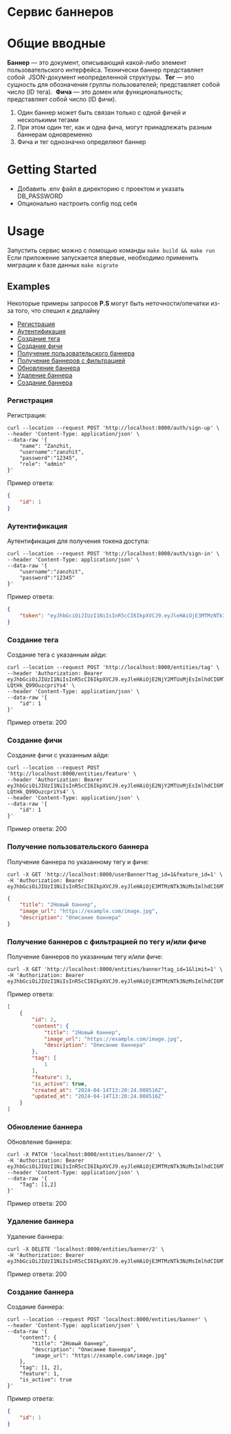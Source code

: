 # Сервис баннеров

# Общие вводные
**Баннер** — это документ, описывающий какой-либо элемент пользовательского интерфейса. Технически баннер представляет собой  JSON-документ неопределенной структуры. 
**Тег** — это сущность для обозначения группы пользователей; представляет собой число (ID тега). 
**Фича** — это домен или функциональность; представляет собой число (ID фичи).  
1. Один баннер может быть связан только с одной фичей и несколькими тегами
2. При этом один тег, как и одна фича, могут принадлежать разным баннерам одновременно
3. Фича и тег однозначно определяют баннер

# Getting Started
- Добавить .env файл в директорию с проектом и указать DB_PASSWORD
- Опционально настроить config под себя

# Usage

Запустить сервис можно с помощью команды `make build && make run`
Если приложение запускается впервые, необходимо применить миграции к базе данных `make migrate`


## Examples

Некоторые примеры запросов
**P.S** могут быть неточности/опечатки из-за того, что спешил к дедлайну
- [Регистрация](#sign-up)
- [Аутентификация](#sign-in)
- [Создание тега](#tag)
- [Создание фичи](#feature)
- [Получение пользовательского баннера](#userBanner)
- [Получение баннеров с фильтрацией](#getBanner)
- [Обновление баннера](#updateBanner)
- [Удаление баннера](#deleteBanner)
- [Создание баннера](#createBanner)

### Регистрация <a name="sign-up"></a>

Регистрация:
```curl
curl --location --request POST 'http://localhost:8000/auth/sign-up' \
--header 'Content-Type: application/json' \
--data-raw '{
    "name": "Zanzhit,
    "username":"zanzhit",
    "password":"12345",
    "role": "admin"
}'
```

Пример ответа:
```json
{
    "id": 1
}
```

### Аутентификация <a name="sign-in"></a>

Аутентификация для получения токена доступа:
```curl
curl --location --request POST 'http://localhost:8000/auth/sign-in' \
--header 'Content-Type: application/json' \
--data-raw '{
    "username":"zanzhit",
    "password":"12345"
}'
```
Пример ответа:
```json
{
    "token": "eyJhbGciOiJIUzI1NiIsInR5cCI6IkpXVCJ9.eyJleHAiOjE3MTMzNTk3NzMsImlhdCI6MTcxMzEwMDU3Mywicm9sZSI6ImFkbWluIn0.jA3wBbYGGSfARtvrZJ7yoUeSFmOfQOOETG5_wVczLcw"
}
```

### Создание тега <a name="tag"></a>

Создание тега с указанным айди:
```curl
curl --location --request POST 'http://localhost:8000/entities/tag' \
--header 'Authorization: Bearer eyJhbGciOiJIUzI1NiIsInR5cCI6IkpXVCJ9.eyJleHAiOjE2NjY2MTUxMjEsImlhdCI6MTY2NjYwNzkyMSwiVXNlcklkIjoxfQ.c4jMWdmyXePtjTo_qrN6m9n-LQtHk_Q99OuzcpriYs4' \
--header 'Content-Type: application/json' \
--data-raw '{
    "id": 1
}'
```

Пример ответа: 200

### Создание фичи <a name="feature"></a>

Создание фичи с указанным айди:
```curl
curl --location --request POST 'http://localhost:8000/entities/feature' \
--header 'Authorization: Bearer eyJhbGciOiJIUzI1NiIsInR5cCI6IkpXVCJ9.eyJleHAiOjE2NjY2MTUxMjEsImlhdCI6MTY2NjYwNzkyMSwiVXNlcklkIjoxfQ.c4jMWdmyXePtjTo_qrN6m9n-LQtHk_Q99OuzcpriYs4' \
--header 'Content-Type: application/json' \
--data-raw '{
    "id": 1
}'
```

Пример ответа: 200

### Получение пользовательского баннера <a name="userBanner"></a>

Получение баннера по указанному тегу и фиче:
```curl
curl -X GET 'http://localhost:8000/userBanner?tag_id=1&feature_id=1' \
-H 'Authorization: Bearer eyJhbGciOiJIUzI1NiIsInR5cCI6IkpXVCJ9.eyJleHAiOjE3MTMzNTk3NzMsImlhdCI6MTcxMzEwMDU3Mywicm9sZSI6ImFkbWluIn0.jA3wBbYGGSfARtvrZJ7yoUeSFmOfQOOETG5_wVczLcw'
```

```json
{
    "title": "2Новый баннер",
    "image_url": "https://example.com/image.jpg",
    "description": "Описание баннера"
}
```

### Получение баннеров с фильтрацией по тегу и/или фиче <a name="getBanner"></a>

Получение баннеров по указанным тегу и/или фиче:
```curl
curl -X GET 'http://localhost:8000/entities/banner?tag_id=1&limit=1' \
-H 'Authorization: Bearer eyJhbGciOiJIUzI1NiIsInR5cCI6IkpXVCJ9.eyJleHAiOjE3MTMzNTk3NzMsImlhdCI6MTcxMzEwMDU3Mywicm9sZSI6ImFkbWluIn0.jA3wBbYGGSfARtvrZJ7yoUeSFmOfQOOETG5_wVczLcw'
```

Пример ответа:

```json
[
    {
        "id": 2,
        "content": {
            "title": "2Новый баннер",
            "image_url": "https://example.com/image.jpg",
            "description": "Описание баннера"
        },
        "tag": [
            1
        ],
        "feature": 3,
        "is_active": true,
        "created_at": "2024-04-14T13:20:24.008516Z",
        "updated_at": "2024-04-14T13:20:24.008516Z"
    }
]
```

### Обновление баннера <a name="updateBanner"></a>

Обновление баннера:
```curl
curl -X PATCH 'localhost:8000/entities/banner/2' \
-H 'Authorization: Bearer eyJhbGciOiJIUzI1NiIsInR5cCI6IkpXVCJ9.eyJleHAiOjE3MTMzNTk3NzMsImlhdCI6MTcxMzEwMDU3Mywicm9sZSI6ImFkbWluIn0.jA3wBbYGGSfARtvrZJ7yoUeSFmOfQOOETG5_wVczLcw'
--header 'Content-Type: application/json' \
--data-raw '{
    "Tag": [1,2]
}'
```

Пример ответа: 200

### Удаление баннера <a name="deleteBanner"></a>

Удаление баннера:
```curl
curl -X DELETE 'localhost:8000/entities/banner/2' \
-H 'Authorization: Bearer eyJhbGciOiJIUzI1NiIsInR5cCI6IkpXVCJ9.eyJleHAiOjE3MTMzNTk3NzMsImlhdCI6MTcxMzEwMDU3Mywicm9sZSI6ImFkbWluIn0.jA3wBbYGGSfARtvrZJ7yoUeSFmOfQOOETG5_wVczLcw'
```

Пример ответа: 200

### Создание баннера <a name="createBanner"></a>

Создание баннера:
```curl
curl --location --request POST 'localhost:8000/entities/banner' \
--header 'Content-Type: application/json' \
--data-raw '{
    "content": {
		"title": "2Новый баннер",
		"description": "Описание баннера",
		"image_url": "https://example.com/image.jpg"
	},
    "tag": [1, 2],
    "feature": 1,
    "is_active": true
}'
```

Пример ответа:
```json
{
    "id": 1
}
```
